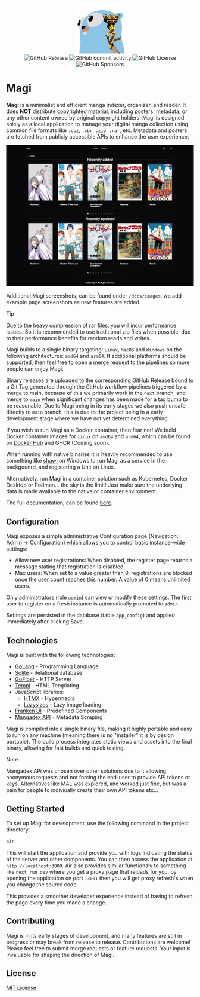 <div align="center">
  <img src="assets/img/icon.png" alt="Magi Icon" height="130"/>
</div>

<div align="center">
  <img alt="GitHub Release" src="https://img.shields.io/github/v/release/alexander-bruun/magi">
  <img alt="GitHub commit activity" src="https://img.shields.io/github/commit-activity/m/alexander-bruun/magi">
  <img alt="GitHub License" src="https://img.shields.io/github/license/alexander-bruun/magi">
  <img alt="GitHub Sponsors" src="https://img.shields.io/github/sponsors/alexander-bruun">
</div>

# Magi

**Magi** is a minimalist and efficient manga indexer, organizer, and reader. It does **NOT** distribute copyrighted material, including posters, metadata, or any other content owned by original copyright holders. Magi is designed solely as a local application to manage your digital manga collection using common file formats like `.cbz`, `.cbr`, `.zip`, `.rar`, etc. Metadata and posters are fetched from publicly accessible APIs to enhance the user experience.

![Magi Frontpage](/docs/images/frontpage.png)

Additional Magi screenshots, can be found under `/docs/images`, we add example page screenshots as new features are added.

> [!TIP]
> Due to the heavy compression of rar files, you will incur performance issues. So it is recommended to use traditional zip files when possible, due to their performance benefits for random reads and writes.

Magi builds to a single binary targeting: `Linux`, `MacOS` and `Windows` on the following architectures: `amd64` and `arm64`. If additional platforms should be supported, then feel free to open a merge request to the pipelines so more people can enjoy Magi.

Binary releases are uploaded to the corresponding [GitHub Release](https://github.com/alexander-bruun/magi/releases) bound to a Git Tag generated through the GitHub workflow pipelines triggered by a merge to main, because of this we primarily work in the `next` branch, and merge to `main` when significant changes has been made for a tag bump to be reasonable. Due to Magi being in its early stages we also push unsafe directly to `main` branch, this is due to the project being in a early development stage where we have not yet determined everything.

If you wish to run Magi as a Docker container, then fear not! We build Docker container images for `linux` on `amd64` and `arm64`, which can be found on [Docker Hub](https://hub.docker.com/r/alexbruun/magi) and GHCR (Coming soon).

When running with native binaries it is heavily recommended to use something like [shawl](https://github.com/mtkennerly/shawl) on Windows to run Magi as a service in the backgounrd, and registering a Unit on Linux.

Alternatively, run Magi in a container solution such as Kubernetes, Docker Desktop or Podman... the sky is the limit! Just make sure the underlying data is made available to the native or container environment.

The full documentation, can be found [here](https://alexander-bruun.github.io/magi/).

## Configuration

Magi exposes a simple administrative Configuration page (Navigation: Admin -> Configuration) which allows you to control basic instance-wide settings:

- Allow new user registrations: When disabled, the register page returns a message stating that registration is disabled.
- Max users: When set to a value greater than 0, registrations are blocked once the user count reaches this number. A value of 0 means unlimited users.

Only administrators (role `admin`) can view or modify these settings. The first user to register on a fresh instance is automatically promoted to `admin`.

Settings are persisted in the database (table `app_config`) and applied immediately after clicking Save.

## Technologies

Magi is built with the following technologies:

- [GoLang](https://go.dev/) - Programming Language
- [Sqlite](https://github.com/ncruces/go-sqlite3) - Relational database
- [GoFiber](https://docs.gofiber.io/) - HTTP Server
- [Templ](https://templ.guide/) - HTML Templating
- JavaScript libraries:
  - [HTMX](https://htmx.org/) - Hypermedia
  - [Lazysizes](https://github.com/aFarkas/lazysizes) - Lazy image loading
- [Franken UI](https://franken-ui.dev/) - Predefined Components
- [Mangadex API](https://api.mangadex.org/docs/) - Metadata Scraping

Magi is compiled into a single binary file, making it highly portable and easy to run on any machine (meaning there is no "installer" it is by design portable). The build process integrates static views and assets into the final binary, allowing for fast builds and quick testing.

> [!NOTE]
> Mangadex APi was chosen over other solutions due to it allowing anonymous requests and not forcing the end-user to provide API tokens or keys. Alternatives like MAL was explored, and worked just fine, but was a pain for people to indiviually create their own API tokens etc...

## Getting Started

To set up Magi for development, use the following command in the project directory:

```sh
air
```

This will start the application and provide you with logs indicating the status of the server and other components. You can then access the application at `http://localhost:3000`. Air also provides similar functionaly to something like `next run dev` where you get a proxy page that reloads for you, by opening the application on port `:3001` then you will get proxy refresh's when you change the source code.

This provides a smoother developer experience instead of having to refresh the page every time you made a change.

## Contributing

Magi is in its early stages of development, and many features are still in progress or may break from release to release. Contributions are welcome! Please feel free to submit merge requests or feature requests. Your input is invaluable for shaping the direction of Magi.

## License

[MIT License](LICENSE)
